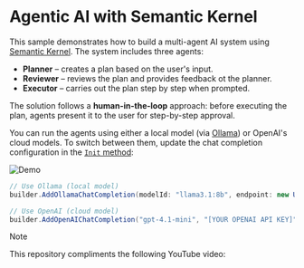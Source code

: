 # Agentic AI with Semantic Kernel

This sample demonstrates how to build a multi-agent AI system using [Semantic Kernel](https://github.com/microsoft/semantic-kernel). The system includes three agents:

- **Planner** – creates a plan based on the user's input.
- **Reviewer** – reviews the plan and provides feedback ot the planner.
- **Executor** – carries out the plan step by step when prompted.

The solution follows a **human-in-the-loop** approach: before executing the plan, agents present it to the user for step-by-step approval.

You can run the agents using either a local model (via [Ollama](https://ollama.com)) or OpenAI's cloud models. To switch between them, update the chat completion configuration in the [`Init` method](https://github.com/Alexgoon/agentic-ai-with-semantic-kernel/blob/f1b5f8390ba2669723910c4a252319e2bd4bb406/HealthyCoding_Agentic/Infrastructure/AgentService.cs#L17):

![Demo](Images/Demo_Animation.gif)

```csharp
// Use Ollama (local model)
builder.AddOllamaChatCompletion(modelId: "llama3.1:8b", endpoint: new Uri("http://localhost:11434/"));

// Use OpenAI (cloud model)
builder.AddOpenAIChatCompletion("gpt-4.1-mini", "[YOUR OPENAI API KEY]");
```

> [!Note]  
> This repository compliments the following YouTube video: 
